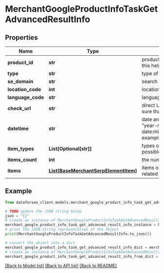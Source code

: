 # MerchantGoogleProductInfoTaskGetAdvancedResultInfo


## Properties

Name | Type | Description | Notes
------------ | ------------- | ------------- | -------------
**product_id** | **str** | product ID in a POST array learn more about the parameter in this help center guide | [optional] 
**type** | **str** | type of element | [optional] 
**se_domain** | **str** | search engine domain in a POST array | [optional] 
**location_code** | **int** | location code in a POST array | [optional] 
**language_code** | **str** | language code in a POST array | [optional] 
**check_url** | **str** | direct URL to search engine results you can use it to make sure that we provided accurate results | [optional] 
**datetime** | **str** | date and time when the result was received in the format: “year-month-date:minutes:UTC_difference_hours:UTC_difference_minutes” example: 2019-11-15 12:57:46 +00:00 | [optional] 
**item_types** | **List[Optional[str]]** | types of items found on the product specification page possible item types: product_info_element | [optional] 
**items_count** | **int** | the number of results returned in the items array | [optional] 
**items** | [**List[BaseMerchantSerpElementItem]**](BaseMerchantSerpElementItem.md) | items on the product page contains all product attributes and related data listed on the product page | [optional] 

## Example

```python
from dataforseo_client.models.merchant_google_product_info_task_get_advanced_result_info import MerchantGoogleProductInfoTaskGetAdvancedResultInfo

# TODO update the JSON string below
json = "{}"
# create an instance of MerchantGoogleProductInfoTaskGetAdvancedResultInfo from a JSON string
merchant_google_product_info_task_get_advanced_result_info_instance = MerchantGoogleProductInfoTaskGetAdvancedResultInfo.from_json(json)
# print the JSON string representation of the object
print(MerchantGoogleProductInfoTaskGetAdvancedResultInfo.to_json())

# convert the object into a dict
merchant_google_product_info_task_get_advanced_result_info_dict = merchant_google_product_info_task_get_advanced_result_info_instance.to_dict()
# create an instance of MerchantGoogleProductInfoTaskGetAdvancedResultInfo from a dict
merchant_google_product_info_task_get_advanced_result_info_from_dict = MerchantGoogleProductInfoTaskGetAdvancedResultInfo.from_dict(merchant_google_product_info_task_get_advanced_result_info_dict)
```
[[Back to Model list]](../README.md#documentation-for-models) [[Back to API list]](../README.md#documentation-for-api-endpoints) [[Back to README]](../README.md)


